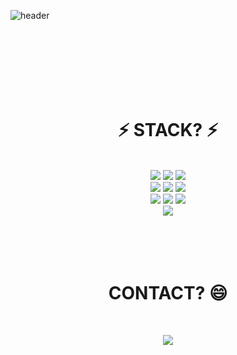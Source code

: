 ![header](https://capsule-render.vercel.app/api?type=waving&color=gradient&height=120&animation=fadeIn&section=footer&text=🤔LABIT&fontAlign=70)


</br>
</br>
</br>
</br>
</br>
</br>




<div align="center">
<h1>⚡ STACK? ⚡</h1>
</div>

</br>
<div align="center">
 <img src="https://img.shields.io/badge/React-3776AB?style=for-the-badge&logo=React&logoColor=white">
 <img src="https://img.shields.io/badge/JAVA-3776AB?style=for-the-badge&logo=JAVA&logoColor=white">
 <img src="https://img.shields.io/badge/JAVASCRIPT-3776AB?style=for-the-badge&logo=JAVASCRIPT&logoColor=white">
 </br>
 <img src="https://img.shields.io/badge/Gradle-3776AB?style=for-the-badge&logo=Gradle&logoColor=white">
 <img src="https://img.shields.io/badge/Oracle-3776AB?style=for-the-badge&logo=Oracle&logoColor=white">
 <img src="https://img.shields.io/badge/Jenkins-3776AB?style=for-the-badge&logo=Jenkins&logoColor=white">
 </br>
 <img src="https://img.shields.io/badge/Gitlab-3776AB?style=for-the-badge&logo=Gitlab&logoColor=white">
 <img src="https://img.shields.io/badge/Nginx-3776AB?style=for-the-badge&logo=Nginx&logoColor=white">
 <img src="https://img.shields.io/badge/OCP-3776AB?style=for-the-badge&logo=OCP&logoColor=white">
 </br>
 <img src="https://img.shields.io/badge/CSS-1572B6?style=for-the-badge&logo=CSS3&logoColor=white">
 
</div>
 </br>
 </br>
 </br>


<div align="center">
 </br>
<h1> CONTACT? 😄</h1>
</br>

<a href="http://labit.pe.kr"><img src="https://img.shields.io/badge/Tech blog-20C997?style=flat-square&logo=Velog&&logoColor=white"/></a>

</div>






<!--
**Sonyw95/Sonyw95** is a ✨ _special_ ✨ repository because its `README.md` (this file) appears on your GitHub profile.

Here are some ideas to get you started:

- 🔭 I’m currently working on ...
- 🌱 I’m currently learning ...
- 👯 I’m looking to collaborate on ...
- 🤔 I’m looking for help with ...
- 💬 Ask me about ...
- 📫 How to reach me: ...
- 😄 Pronouns: ...
- ⚡ Fun fact: ...
-->
